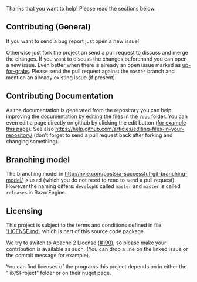 ﻿Thanks that you want to help! Please read the sections below.

## Contributing (General)

If you want to send a bug report just open a new issue!

Otherwise just fork the project an send a pull request to discuss and merge the changes.
If you want to discuss the changes beforehand you can open a new issue.
Even better when there is already an open issue marked as [up-for-grabs](https://github.com/Antaris/RazorEngine/labels/up-for-grabs).
Please send the pull request against the `master` branch and mention an already existing issue (if present).

## Contributing Documentation

As the documentation is generated from the repository you can help improving the documentation by editing the files in the `/doc` folder.
You can even edit a page directly on github by clicking the edit button ([for example this page](https://github.com/Antaris/RazorEngine/blob/master/CONTRIBUTING.md)).
See also https://help.github.com/articles/editing-files-in-your-repository/ 
(don't forget to send a pull request back after forking and changing something).

## Branching model

The branching model in http://nvie.com/posts/a-successful-git-branching-model/ is used (which you do not need to read to send a pull request).
However the naming differs: `develop`is called `master` and `master` is called `releases` in RazorEngine.

## Licensing

This project is subject to the terms and conditions defined in file ['LICENSE.md'](https://github.com/Antaris/RazorEngine/blob/master/LICENSE.md), which is part of this source code package.

We try to switch to Apache 2 License ([#190](https://github.com/Antaris/RazorEngine/issues/190)), so please make your contribution is available as such.
(You can drop a line on the linked issue or the commit message for example).

You can find licenses of the programs this project depends on in either the "lib/$Project" folder or on their nuget page.